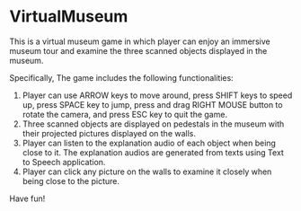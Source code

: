 # VirtualMuseum
This is a virtual museum game in which player can enjoy an immersive museum tour and examine the three scanned objects displayed in the museum.

Specifically, The game includes the following functionalities:

1. Player can use ARROW keys to move around, press SHIFT keys to speed up, press SPACE key to jump, press and drag RIGHT MOUSE button to rotate the camera, and press ESC key to quit the game.
2. Three scanned objects are displayed on pedestals in the museum with their projected pictures displayed on the walls.
3. Player can listen to the explanation audio of each object when being close to it. The explanation audios are generated from texts using Text to Speech application.
4. Player can click any picture on the walls to examine it closely when being close to the picture.


Have fun!
